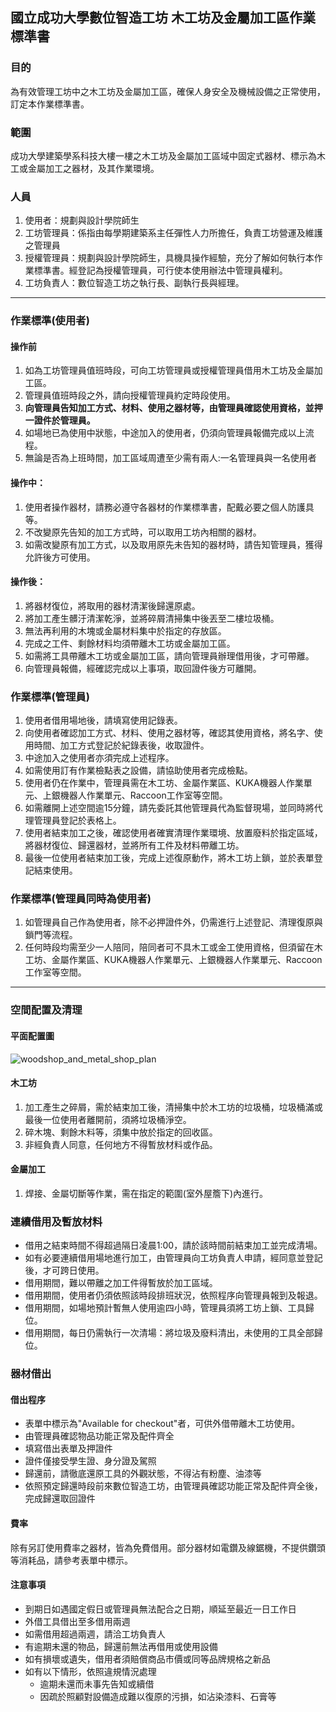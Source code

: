 ## 國立成功大學數位智造工坊 木工坊及金屬加工區作業標準書

### 目的
為有效管理工坊中之木工坊及金屬加工區，確保人身安全及機械設備之正常使用，訂定本作業標準書。

### 範圍
成功大學建築學系科技大樓一樓之木工坊及金屬加工區域中固定式器材、標示為木工或金屬加工之器材，及其作業環境。

### 人員
1. 使用者：規劃與設計學院師生
2. 工坊管理員：係指由每學期建築系主任彈性人力所擔任，負責工坊營運及維護之管理員
3. 授權管理員：規劃與設計學院師生，具機具操作經驗，充分了解如何執行本作業標準書。經登記為授權管理員，可行使本使用辦法中管理員權利。
4. 工坊負責人：數位智造工坊之執行長、副執行長與經理。

---

### 作業標準(使用者)
#### 操作前
1. 如為工坊管理員值班時段，可向工坊管理員或授權管理員借用木工坊及金屬加工區。
2. 管理員值班時段之外，請向授權管理員約定時段使用。
3. __向管理員告知加工方式、材料、使用之器材等，由管理員確認使用資格，並押一證件於管理員。__
4. 如場地已為使用中狀態，中途加入的使用者，仍須向管理員報備完成以上流程。
5. 無論是否為上班時間，加工區域周遭至少需有兩人:一名管理員與一名使用者
#### 操作中：
1. 使用者操作器材，請務必遵守各器材的作業標準書，配戴必要之個人防護具等。
2. 不改變原先告知的加工方式時，可以取用工坊內相關的器材。
3. 如需改變原有加工方式，以及取用原先未告知的器材時，請告知管理員，獲得允許後方可使用。
#### 操作後：
1. 將器材復位，將取用的器材清潔後歸還原處。
2. 將加工產生髒汙清潔乾淨，並將碎屑清掃集中後丟至二樓垃圾桶。
3. 無法再利用的木塊或金屬材料集中於指定的存放區。
4. 完成之工件、剩餘材料均須帶離木工坊或金屬加工區。
5. 如需將工具帶離木工坊或金屬加工區，請向管理員辦理借用後，才可帶離。
6. 向管理員報備，經確認完成以上事項，取回證件後方可離開。

### 作業標準(管理員)
1. 使用者借用場地後，請填寫使用記錄表。
2. 向使用者確認加工方式、材料、使用之器材等，確認其使用資格，將名字、使用時間、加工方式登記於紀錄表後，收取證件。
3. 中途加入之使用者亦須完成上述程序。
4. 如需使用訂有作業檢點表之設備，請協助使用者完成檢點。
5. 使用者仍在作業中，管理員需在木工坊、金屬作業區、KUKA機器人作業單元、上銀機器人作業單元、Raccoon工作室等空間。
6. 如需離開上述空間逾15分鐘，請先委託其他管理員代為監督現場，並同時將代理管理員登記於表格上。
7. 使用者結束加工之後，確認使用者確實清理作業環境、放置廢料於指定區域，將器材復位、歸還器材，並將所有工件及材料帶離工坊。
8. 最後一位使用者結束加工後，完成上述復原動作，將木工坊上鎖，並於表單登記結束使用。

### 作業標準(管理員同時為使用者)
1.  如管理員自己作為使用者，除不必押證件外，仍需進行上述登記、清理復原與鎖門等流程。
2.  任何時段均需至少一人陪同，陪同者可不具木工或金工使用資格，但須留在木工坊、金屬作業區、KUKA機器人作業單元、上銀機器人作業單元、Raccoon工作室等空間。

---

### 空間配置及清理
#### 平面配置圖
![woodshop_and_metal_shop_plan](https://rccn.dev/docs/zh-Hant/Floor_Plan_Wood_shop_metal_shop.png)
#### 木工坊
1. 加工產生之碎屑，需於結束加工後，清掃集中於木工坊的垃圾桶，垃圾桶滿或最後一位使用者離開前，須將垃圾桶淨空。
2. 碎木塊、剩餘木料等，須集中放於指定的回收區。
3. 非經負責人同意，任何地方不得暫放材料或作品。
#### 金屬加工
1. 焊接、金屬切斷等作業，需在指定的範圍(室外屋簷下)內進行。

### 連續借用及暫放材料
* 借用之結束時間不得超過隔日凌晨1:00，請於該時間前結束加工並完成清場。
* 如有必要連續借用場地進行加工，由管理員向工坊負責人申請，經同意並登記後，才可跨日使用。
* 借用期間，難以帶離之加工件得暫放於加工區域。
* 借用期間，使用者仍須依照該時段排班狀況，依照程序向管理員報到及報退。
* 借用期間，如場地預計暫無人使用逾四小時，管理員須將工坊上鎖、工具歸位。
* 借用期間，每日仍需執行一次清場：將垃圾及廢料清出，未使用的工具全部歸位。

### 器材借出
#### 借出程序
* 表單中標示為"Available for checkout"者，可供外借帶離木工坊使用。
* 由管理員確認物品功能正常及配件齊全
* 填寫借出表單及押證件
* 證件僅接受學生證、身分證及駕照
* 歸還前，請徹底還原工具的外觀狀態，不得沾有粉塵、油漆等
* 依照預定歸還時段前來數位智造工坊，由管理員確認功能正常及配件齊全後，完成歸還取回證件

#### 費率
除有另訂使用費率之器材，皆為免費借用。部分器材如電鑽及線鋸機，不提供鑽頭等消耗品，請參考表單中標示。

#### 注意事項
* 到期日如遇國定假日或管理員無法配合之日期，順延至最近一日工作日
* 外借工具借出至多借用兩週
* 如需借用超過兩週，請洽工坊負責人
* 有逾期未還的物品，歸還前無法再借用或使用設備
* 如有損壞或遺失，借用者須賠償商品市價或同等品牌規格之新品
* 如有以下情形，依照違規情況處理
    * 逾期未還而未事先告知或續借
    * 因疏於照顧對設備造成難以復原的污損，如沾染漆料、石膏等


